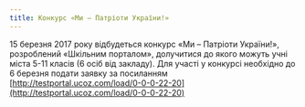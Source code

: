 ```yaml
---
title: Конкурс «Ми – Патріоти України!»
---
```


15 березня 2017 року відбудеться конкурс «Ми – Патріоти України!», розроблений «Шкільним порталом», долучитися до якого можуть учні міста 5-11 класів (6 осіб від закладу). Для участі у конкурсі необхідно до 6 березня подати заявку за посиланням [http://testportal.ucoz.com/load/0-0-0-22-20](http://testportal.ucoz.com/load/0-0-0-22-20)
